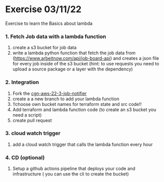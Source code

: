 # Exercise 03/11/22

Exercise to learn the Basics about lambda

### 1. Fetch Job data with a lambda function

1. create a s3 bucket for job data
1. write a lambda python function that fetch the job data from (https://www.arbeitnow.com/api/job-board-api) and creates a json file for every job inside of the s3 bucket
   (hint: to use requests you need to upload a source package or a layer with the dependency)

### 2. Integration

1. Fork the [cgn-aws-22-3-job-notifier](https://github.com/fabianschmauder/cgn-aws-22-3-job-notifier)
1. create a a new branch to add your lambda function
1. !!choose own bucket names for terraform state and src code!!
1. Add terraform and lambda function code (to create an s3 bucket you need a script)
1. create pull request

### 3. cloud watch trigger

1. add a cloud watch trigger that calls the lambda function every hour

### 4. CD (optional)

1. Setup a github actions pipeline that deploys your code and infrastructure ( you can use the cli to create the bucket)
